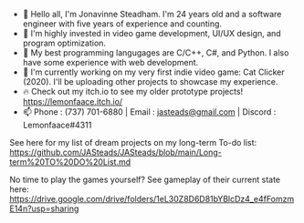 - 👋 Hello all, I'm Jonavinne Steadham. I'm 24 years old and a software engineer with five years of experience and counting.
- 👀 I'm highly invested in video game development, UI/UX design, and program optimization.
- 🌱 My best programming langugages are C/C++, C#, and Python. I also have some experience with web development.
- 💞️ I'm currently working on my very first indie video game: Cat Clicker (2020). I'll be uploading other projects to showcase my experience.
- 🔥 Check out my itch.io to see my older prototype projects! https://lemonfaace.itch.io/
- 📫 Phone : (737) 701-6880 | Email : jasteads@gmail.com | Discord : Lemonfaace#4311

<!---
JASteads/JASteads is a ✨ special ✨ repository because its `README.md` (this file) appears on your GitHub profile.
You can click the Preview link to take a look at your changes.
--->

See here for my list of dream projects on my long-term To-do list: https://github.com/JASteads/JASteads/blob/main/Long-term%20TO%20DO%20List.md

No time to play the games yourself? See gameplay of their current state here: https://drive.google.com/drive/folders/1eL30Z8D6D81bYBlcDz4_e4fFomzmE14n?usp=sharing
